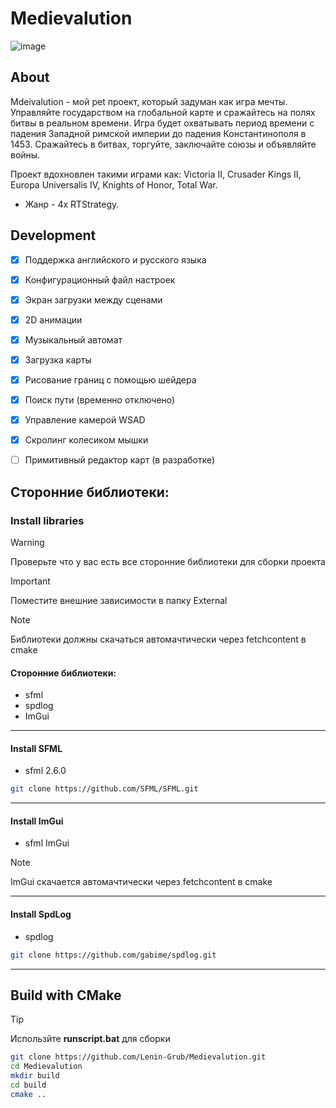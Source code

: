 # Medievalution

![image](https://github.com/Lenin-Grub/Medievalution/assets/71728612/1fb4eda4-2caf-4551-9202-437eef591480)

## About
Mdeivalution - мой pet проект, который задуман как игра мечты. Управляйте государством на глобальной карте и сражайтесь на полях битвы в реальном времени. Игра будет охватывать период времени с падения Западной римской империи до падения Константинополя в 1453. Сражайтесь в битвах, торгуйте, заключайте союзы и объявляйте войны.

Проект вдохновлен такими играми как: Victoria II, Crusader Kings II, Europa Universalis IV, Knights of Honor, Total War. 
* Жанр - 4x RTStrategy.

## Development
- [x] Поддержка английского и русского языка
- [x] Конфигурационный файл настроек
- [x] Экран загрузки между сценами
- [x] 2D анимации
- [x] Музыкальный автомат
- [x] Загрузка карты 
- [x] Рисование границ с помощью шейдера
- [x] Поиск пути (временно отключено)
- [x] Управление камерой WSAD
- [x] Cкролинг колесиком мышки
- [ ] Примитивный редактор карт (в разработке)
  

## Сторонние библиотеки:

### Install libraries
> [!WARNING]
> Проверьте что у вас есть все сторонние библиотеки для сборки проекта

> [!IMPORTANT]
> Поместите внешние зависимости в папку External

>[!NOTE]
> Библиотеки должны скачаться автомачтически через fetchcontent в cmake

#### Сторонние библиотеки: 
* sfml 
* spdlog
* ImGui

---

#### Install SFML

* sfml 2.6.0
```sh
git clone https://github.com/SFML/SFML.git
```
---

#### Install ImGui
* sfml ImGui
>[!NOTE]
> ImGui скачается автомачтически через fetchcontent в cmake

---

#### Install SpdLog
* spdlog
```sh
git clone https://github.com/gabime/spdlog.git
```
---

## Build with CMake

>[!TIP]
>Использйте **runscript.bat** для сборки

```sh
git clone https://github.com/Lenin-Grub/Medievalution.git
cd Medievalution
mkdir build
cd build
cmake ..
```
